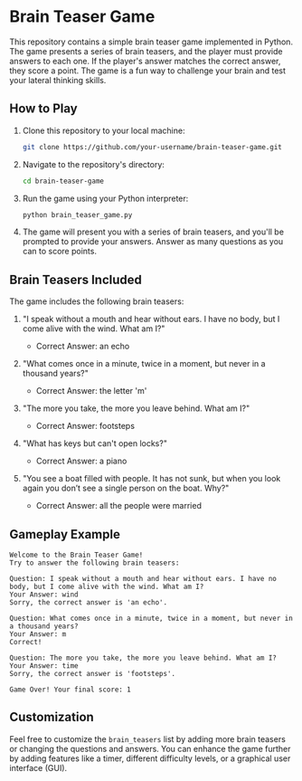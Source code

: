 # Brain Teaser Game

This repository contains a simple brain teaser game implemented in Python. The game presents a series of brain teasers, and the player must provide answers to each one. If the player's answer matches the correct answer, they score a point. The game is a fun way to challenge your brain and test your lateral thinking skills.

## How to Play

1. Clone this repository to your local machine:

   ```bash
   git clone https://github.com/your-username/brain-teaser-game.git
   ```

2. Navigate to the repository's directory:

   ```bash
   cd brain-teaser-game
   ```

3. Run the game using your Python interpreter:

   ```bash
   python brain_teaser_game.py
   ```

4. The game will present you with a series of brain teasers, and you'll be prompted to provide your answers. Answer as many questions as you can to score points.

## Brain Teasers Included

The game includes the following brain teasers:

1. "I speak without a mouth and hear without ears. I have no body, but I come alive with the wind. What am I?"
   - Correct Answer: an echo

2. "What comes once in a minute, twice in a moment, but never in a thousand years?"
   - Correct Answer: the letter 'm'

3. "The more you take, the more you leave behind. What am I?"
   - Correct Answer: footsteps

4. "What has keys but can't open locks?"
   - Correct Answer: a piano

5. "You see a boat filled with people. It has not sunk, but when you look again you don’t see a single person on the boat. Why?"
   - Correct Answer: all the people were married

## Gameplay Example

```
Welcome to the Brain Teaser Game!
Try to answer the following brain teasers:

Question: I speak without a mouth and hear without ears. I have no body, but I come alive with the wind. What am I?
Your Answer: wind
Sorry, the correct answer is 'an echo'.

Question: What comes once in a minute, twice in a moment, but never in a thousand years?
Your Answer: m
Correct!

Question: The more you take, the more you leave behind. What am I?
Your Answer: time
Sorry, the correct answer is 'footsteps'.

Game Over! Your final score: 1
```

## Customization

Feel free to customize the `brain_teasers` list by adding more brain teasers or changing the questions and answers. You can enhance the game further by adding features like a timer, different difficulty levels, or a graphical user interface (GUI).
